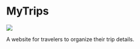 # MyTrips

![](http://g.recordit.co/Dalm0BHCDE.gif)

A website for travelers to organize their trip details.
